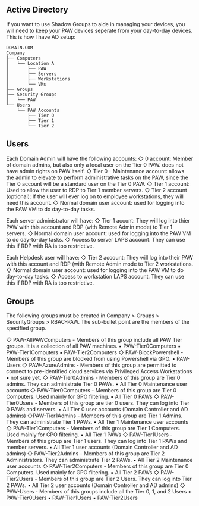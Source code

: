 ## Active Directory

If you want to use Shadow Groups to aide in managing your devices, you will need to keep your PAW devices seperate from your day-to-day devices.  This is how I have AD setup:

```
DOMAIN.COM
Company
├── Computers
│   └── Location A
│       ├── PAW
│       ├── Servers
│       ├── Workstations
│       └── VMs
├── Groups
├── Security Groups
│   └── PAW
└── Users
    └── PAW Accounts
        ├── Tier 0
        ├── Tier 1
        └── Tier 2
```

## Users

Each Domain Admin will have the following accounts:
   ◇ 0 account: Member of domain admins, but also only a local user on the Tier 0 PAW.  does not have admin rights on PAW itself.
   ◇ Tier 0 - Maintenance account:  allows the admin to elevate to perform administrative tasks on the PAW, since the Tier 0 account will be a standard user on the Tier 0 PAW.
   ◇ Tier 1 account: Used to allow the user to RDP to Tier 1 member servers.
   ◇ Tier 2 account (optional): If the user will ever log on to employee workstations, they will need this account.
   ◇ Normal domain user account: used for logging into the PAW VM to do day-to-day tasks.

Each server administrator will have:
   ◇ Tier 1 accont: They will log into thier PAW with this account and RDP (with Remote Admin mode) to Tier 1 servers.
   ◇ Normal domain user account: used for logging into the PAW VM to do day-to-day tasks.
   ◇ Access to server LAPS account.  They can use this if RDP with RA is too restrictive.

Each Helpdesk user will have:
   ◇ Tier 2 account: They will log into their PAW with this account and RDP (with Remote Admin mode to Tier 2 workstations.
   ◇ Normal domain user account: used for logging into the PAW VM to do day-to-day tasks.
   ◇ Access to workstation LAPS account.  They can use this if RDP with RA is too restrictive.  

## Groups

The following groups must be created in Company > Groups > SecurityGroups > RBAC-PAW.  The sub-bullet point are the members of the specified group.

   ◇ PAW-AllPAWComputers - Members of this group include all PAW Tier groups.  It is a collection of all PAW machines.
      ▪ PAW-Tier0Computers
      ▪ PAW-Tier1Computers
      ▪ PAW-Tier2Computers
   ◇ PAW-BlockPowershell - Members of this group are blocked from using Powershell via GPO.
      ▪ PAW-Users
   ◇ PAW-AzureAdmins - Members of this group are permitted to connect to pre-identified cloud services via Privileged Access Workstations
      ▪ not sure yet.
   ◇ PAW-Tier0Admins - Members of this group are Tier 0 admins.  They can administrate Tier 0 PAWs.
      ▪ All Tier 0 Maintenance user accounts
   ◇ PAW-Tier0Computers - Members of this group are Tier 0 Computers.  Used mainly for GPO filtering.
      ▪ All Tier 0 PAWs
   ◇ PAW-Tier0Users - Members of this group are tier 0 users.  They can log into Tier 0 PAWs and servers.
      ▪ All Tier 0 user accounts (Domain Controller and AD admins)
   ◇PAW-Tier1Admins - Members of this group are Tier 1 Admins.  They can administrate Tier 1 PAWs.
      ▪ All Tier 1 Maintenance user accounts
   ◇ PAW-Tier1Computers - Members of this group are Tier 1 Computers.  Used mainly for GPO filtering.
      ▪ All Tier 1 PAWs
   ◇ PAW-Tier1Users - Members of this group are Tier 1 users.  They can log into Tier 1 PAWs and member servers.
      ▪ All Tier 1 user accounts (Domain Controller and AD admins)
   ◇ PAW-Tier2Admins - Members of this group are Tier 2 Administrators.  They can administrate Tier 2 PAWs.
      ▪ All Tier 2 Maintenance user accounts
   ◇ PAW-Tier2Computers - Members of this group are Tier 0 Computers.  Used mainly for GPO filtering.
      ▪ All Tier 2 PAWs
   ◇ PAW-Tier2Users - Members of this group are Tier 2 Users.  They can log into Tier 2 PAWs.
      ▪ All Tier 2 user accounts (Domain Controller and AD admins)
   ◇ PAW-Users - Members of this groups include all the Tier 0, 1, and 2 Users
      ▪ PAW-Tier0Users
      ▪ PAW-Tier1Users
      ▪ PAW-Tier2Users
